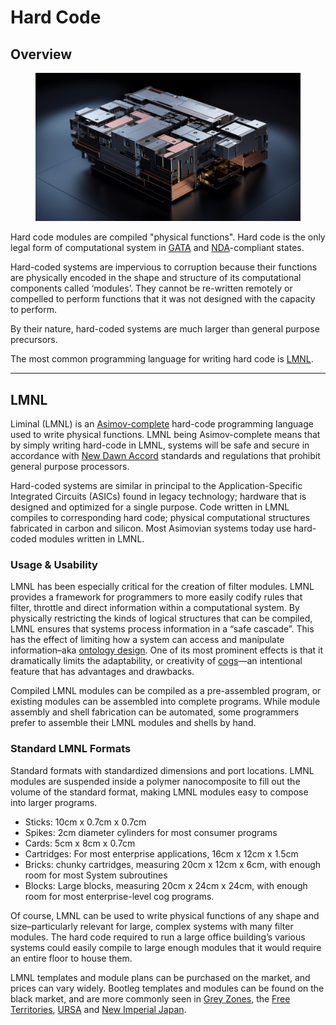 # Hard Code

## Overview

<figure><img src="../../.gitbook/assets/hardcode.png" alt="" width="563"><figcaption></figcaption></figure>

Hard code modules are compiled "physical functions". Hard code is the only legal form of computational system in [GATA](../../nations/gata/) and [NDA](../../nations/gata/politics/new-dawn-accords.md)-compliant states.

Hard-coded systems are impervious to corruption because their functions are physically encoded in the shape and structure of its computational components called ‘modules’. They cannot be re-written remotely or compelled to perform functions that it was not designed with the capacity to perform.

By their nature, hard-coded systems are much larger than general purpose precursors.

The most common programming language for writing hard code is [LMNL](hard-code.md#lmnl).

***

## LMNL

Liminal (LMNL) is an [Asimov-complete](asimovian-architecture.md) hard-code programming language used to write physical functions. LMNL being Asimov-complete means that by simply writing hard-code in LMNL, systems will be safe and secure in accordance with [New Dawn Accord](../../nations/gata/politics/new-dawn-accords.md) standards and regulations that prohibit general purpose processors.&#x20;

Hard-coded systems are similar in principal to the Application-Specific Integrated Circuits (ASICs) found in legacy technology; hardware that is designed and optimized for a single purpose. Code written in LMNL compiles to corresponding hard code; physical computational structures fabricated in carbon and silicon. Most Asimovian systems today use hard-coded modules written in LMNL.

### Usage & Usability

LMNL has been especially critical for the creation of filter modules. LMNL provides a framework for programmers to more easily codify rules that filter, throttle and direct information within a computational system. By physically restricting the kinds of logical structures that can be compiled, LMNL ensures that systems process information in a “safe cascade”. This has the effect of limiting how a system can access and manipulate information–aka [ontology design](asimovian-architecture.md#ontology-design). One of its most prominent effects is that it dramatically limits the adaptability, or creativity of [cogs](cogs.md)—an intentional feature that has advantages and drawbacks.

Compiled LMNL modules can be compiled as a pre-assembled program, or existing modules can be assembled into complete programs. While module assembly and shell fabrication can be automated, some programmers prefer to assemble their LMNL modules and shells by hand.

### **Standard LMNL Formats**

Standard formats with standardized dimensions and port locations. LMNL modules are suspended inside a polymer nanocomposite to fill out the volume of the standard format, making LMNL modules easy to compose into larger programs.

* Sticks: 10cm x 0.7cm x 0.7cm
* Spikes: 2cm diameter cylinders for most consumer programs
* Cards: 5cm x 8cm x 0.7cm
* Cartridges: For most enterprise applications, 16cm x 12cm x 1.5cm
* Bricks: chunky cartridges, measuring 20cm x 12cm x 6cm, with enough room for most System subroutines
* Blocks: Large blocks, measuring 20cm x 24cm x 24cm, with enough room for most enterprise-level cog programs.

Of course, LMNL can be used to write physical functions of any shape and size–particularly relevant for large, complex systems with many filter modules. The hard code required to run a large office building’s various systems could easily compile to large enough modules that it would require an entire floor to house them.

LMNL templates and module plans can be purchased on the market, and prices can vary widely. Bootleg templates and modules can be found on the black market, and are more commonly seen in [Grey Zones](../../nations/gata/politics/gray-zones.md), the [Free Territories](../../nations/free-territories/), [URSA](../../nations/ursa/) and [New Imperial Japan](../../nations/new-imperial-japan/).
